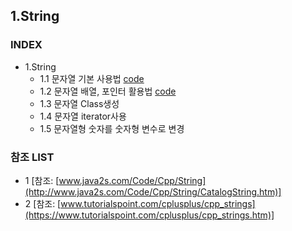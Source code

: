 ## 1.String
### INDEX
* 1.String
  * 1.1 문자열 기본 사용법 [code](https://github.com/csbyun-data/CPP-Pro/blob/main/chap02/String/Strings1..cpp)
  * 1.2 문자열 배열, 포인터 활용법 [code]()
  * 1.3 문자열 Class생성
  * 1.4 문자열 iterator사용
  * 1.5 문자열형 숫자를 숫자형 변수로 변경


### 참조 LIST
* 1 [참조: [www.java2s.com/Code/Cpp/String](http://www.java2s.com/Code/Cpp/String/CatalogString.htm)]
* 2 [참조: [www.tutorialspoint.com/cplusplus/cpp_strings](https://www.tutorialspoint.com/cplusplus/cpp_strings.htm)]
